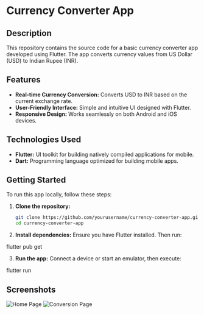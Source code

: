 # Currency Converter App

## Description
This repository contains the source code for a basic currency converter app developed using Flutter. The app converts currency values from US Dollar (USD) to Indian Rupee (INR).

## Features
- **Real-time Currency Conversion:** Converts USD to INR based on the current exchange rate.
- **User-Friendly Interface:** Simple and intuitive UI designed with Flutter.
- **Responsive Design:** Works seamlessly on both Android and iOS devices.

## Technologies Used
- **Flutter:** UI toolkit for building natively compiled applications for mobile.
- **Dart:** Programming language optimized for building mobile apps.

## Getting Started
To run this app locally, follow these steps:

1. **Clone the repository:**
   ```sh
   git clone https://github.com/yourusername/currency-converter-app.git
   cd currency-converter-app

2. **Install dependencies:**
Ensure you have Flutter installed. Then run:

flutter pub get

3. **Run the app:**
Connect a device or start an emulator, then execute:

flutter run



## Screenshots
![Home Page](screenshotsOfApp/HomePage.png)
![Conversion Page](screenshotsOfApp/ConvertedPrice.png)

